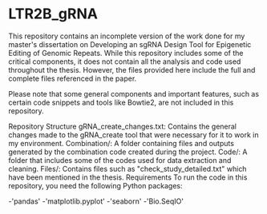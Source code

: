 # LTR2B_gRNA
This repository contains an incomplete version of the work done for my master's dissertation on Developing an sgRNA Design Tool for Epigenetic Editing of Genomic Repeats. While this repository includes some of the critical components, it does not contain all the analysis and code used throughout the thesis. However, the files provided here include the full and complete files referenced in the paper.

Please note that some general components and important features, such as certain code snippets and tools like Bowtie2, are not included in this repository.

Repository Structure
gRNA_create_changes.txt: Contains the general changes made to the gRNA_create tool that were necessary for it to work in my environment.
Combination/: A folder containing files and outputs generated by the combination code created during the project.
Code/: A folder that includes some of the codes used for data extraction and cleaning.
Files/: Contains files such as "check_study_detailed.txt" which have been mentioned in the thesis.
Requirements
To run the code in this repository, you need the following Python packages:

-'pandas'
-'matplotlib.pyplot'
-'seaborn'
-'Bio.SeqIO'

